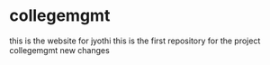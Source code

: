 # collegemgmt
this is the website for jyothi 
this is the first repository for the project collegemgmt
new changes
